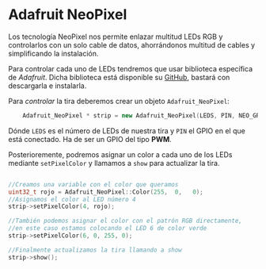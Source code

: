 # Adafruit NeoPixel

Los tecnología NeoPixel nos permite enlazar multitud LEDs RGB y controlarlos con un solo cable de datos, ahorrándonos
multitud de cables y simplificando la instalación.

Para controlar cada uno de LEDs tendremos que usar biblioteca específica de _Adafruit_. Dicha biblioteca está disponible
su [GitHub][1], bastará con descargarla e instalarla.


Para _controlar_ la tira deberemos crear un objeto `Adafruit_NeoPixel`:

```c++
    Adafruit_NeoPixel * strip = new Adafruit_NeoPixel(LEDS, PIN, NEO_GRB + NEO_KHZ800);
```

Dónde `LEDS` es el número de LEDs de nuestra tira y `PIN` el GPIO en el que está conectado. Ha de ser un GPIO del tipo
**PWM**.

Posterioremente, podremos asignar un color a cada uno de los LEDs mediante `setPixelColor` y llamamos a `show` para actualizar
la tira.

```c++

//Creamos una variable con el color que queramos
uint32_t rojo = Adafruit_NeoPixel::Color(255,  0,   0);
//Asignamos el color al LED número 4
strip->setPixelColor(4, rojo);

//También podemos asignar el color con el patrón RGB directamente,
//en este caso estamos colocando el LED 6 de color verde
strip->setPixelColor(6, 0, 255, 0);

//Finalmente actualizamos la tira llamando a show
strip->show();
```

[1]: https://github.com/adafruit/Adafruit_NeoPixel
